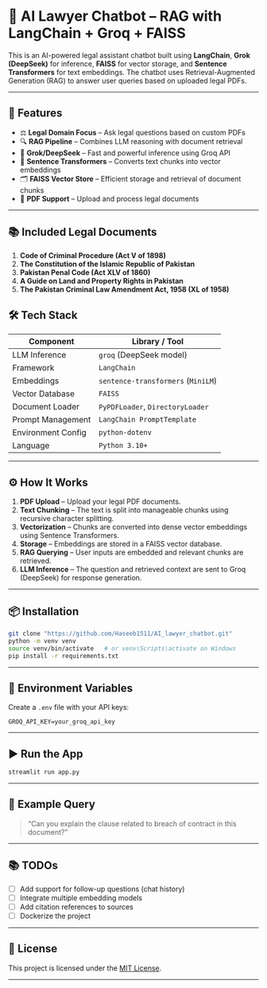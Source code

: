 
# 🧠 AI Lawyer Chatbot – RAG with LangChain + Groq + FAISS

This is an AI-powered legal assistant chatbot built using **LangChain**, **Grok (DeepSeek)** for inference, **FAISS** for vector storage, and **Sentence Transformers** for text embeddings. The chatbot uses Retrieval-Augmented Generation (RAG) to answer user queries based on uploaded legal PDFs.

---

## 🚀 Features

- ⚖️ **Legal Domain Focus** – Ask legal questions based on custom PDFs
- 🔍 **RAG Pipeline** – Combines LLM reasoning with document retrieval
- 🧠 **Grok/DeepSeek** – Fast and powerful inference using Groq API
- 🧩 **Sentence Transformers** – Converts text chunks into vector embeddings
- 🗂️ **FAISS Vector Store** – Efficient storage and retrieval of document chunks
- 📄 **PDF Support** – Upload and process legal documents

---
## 📚 Included Legal Documents

1. **Code of Criminal Procedure (Act V of 1898)**  
2. **The Constitution of the Islamic Republic of Pakistan**  
3. **Pakistan Penal Code (Act XLV of 1860)**  
4. **A Guide on Land and Property Rights in Pakistan**  
5. **The Pakistan Criminal Law Amendment Act, 1958 (XL of 1958)**

## 🛠️ Tech Stack

| Component            | Library / Tool                          |
|---------------------|------------------------------------------|
| LLM Inference        | `groq` (DeepSeek model)                 |
| Framework            | `LangChain`                             |
| Embeddings           | `sentence-transformers` (`MiniLM`)      |
| Vector Database      | `FAISS`                                 |
| Document Loader      | `PyPDFLoader`, `DirectoryLoader`        |
| Prompt Management    | `LangChain PromptTemplate`              |
| Environment Config   | `python-dotenv`                         |
| Language             | `Python 3.10+`                          |

---

## ⚙️ How It Works

1. **PDF Upload** – Upload your legal PDF documents.
2. **Text Chunking** – The text is split into manageable chunks using recursive character splitting.
3. **Vectorization** – Chunks are converted into dense vector embeddings using Sentence Transformers.
4. **Storage** – Embeddings are stored in a FAISS vector database.
5. **RAG Querying** – User inputs are embedded and relevant chunks are retrieved.
6. **LLM Inference** – The question and retrieved context are sent to Groq (DeepSeek) for response generation.

---

## 📦 Installation

```bash
git clone "https://github.com/Haseeb1511/AI_lawyer_chatbot.git"
python -m venv venv
source venv/bin/activate   # or venv\Scripts\activate on Windows
pip install -r requirements.txt
```

---

## 🔑 Environment Variables

Create a `.env` file with your API keys:

```env
GROQ_API_KEY=your_groq_api_key
```

---

## ▶️ Run the App

```bash
streamlit run app.py
```

---

## 🧪 Example Query

> “Can you explain the clause related to breach of contract in this document?”

---

## 📚 TODOs

- [ ] Add support for follow-up questions (chat history)
- [ ] Integrate multiple embedding models
- [ ] Add citation references to sources
- [ ] Dockerize the project

---

## 📄 License

This project is licensed under the [MIT License](LICENSE).

---
